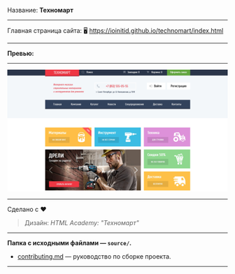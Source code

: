 Название: **Техномарт** 

------------

Главная страница сайта: 🖥️ https://ioinitid.github.io/technomart/index.html

------------

**Превью:**

------------

![Preview](preview.jpg "Preview")

------------

Сделано с ❤️
> Дизайн: *HTML Academy: "Техномарт"*

------------

**Папка с исходными файлами — `source/`.**

- [contributing.md](contributing.md) — руководство по сборке проекта.

------------
